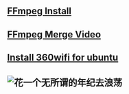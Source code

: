 [FFmpeg Install](https://github.com/alihanniba/master/blob/master/FFmpeg/Install.md) 
-----
[FFmpeg  Merge Video](https://github.com/alihanniba/master/blob/master/FFmpeg/merge.md) 
---
[Install 360wifi for ubuntu](https://github.com/alihanniba/master/blob/master/Install360wifi.md) 
---
![花一个无所谓的年纪去浪荡](https://github.com/alihanniba/master/blob/master/images/fuck.jpg  "花一个无所谓的年纪去浪荡")
---


